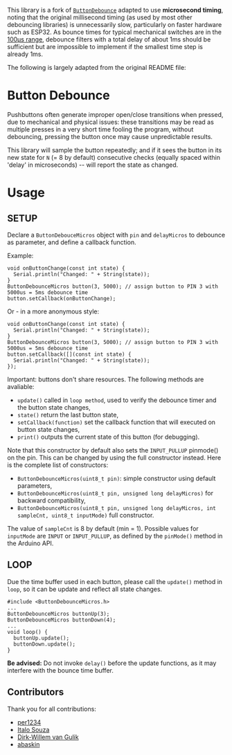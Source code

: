 This library is a fork of [`ButtonDebounce`](https://github.com/maykon/ButtonDebounce) adapted to use **microsecond timing**, noting that the original millisecond timing
(as used by most other debouncing libraries) is unnecessarily slow, particularly on faster hardware such as ESP32.
As bounce times for typical mechanical switches are in the 
[100μs range](https://forum.arduino.cc/t/debouncing-a-switch-on-an-interrupt-pin/632166/3), 
debounce filters with a total delay of about 1ms should be sufficient but
are impossible to implement if the smallest time step is already 1ms.

The following is largely adapted from the original README file:

# Button Debounce 

Pushbuttons often generate improper open/close transitions when pressed, due to mechanical and physical issues: these transitions may be read as multiple presses in a very short time fooling the program, without debouncing, pressing the button once may cause unpredictable results.

This library will sample the button repeatedly; and if it sees the button in its new state for `N` (= 8 by default) consecutive checks (equally spaced within 'delay' in microseconds) -- will report the state as changed.

 Usage
============

## SETUP


Declare a `ButtonDebouceMicros` object with `pin` and `delayMicros` to debounce as parameter, and define a callback function.

Example:

```
void onButtonChange(const int state) {
  Serial.println("Changed: " + String(state));
}
ButtonDebounceMicros button(3, 5000); // assign button to PIN 3 with 5000us = 5ms debounce time
button.setCallback(onButtonChange);
```

Or - in a more anonymous style:

```
void onButtonChange(const int state) {
  Serial.println("Changed: " + String(state));
}
ButtonDebounceMicros button(3, 5000); // assign button to PIN 3 with 5000us = 5ms debounce time
button.setCallback([](const int state) {
  Serial.println("Changed: " + String(state));
});
```

Important: buttons don't share resources. The following methods are avaliable:

* `update()` called in `loop method`, used to verify the debounce timer and the button state changes,
* `state()` return the last button state,
* `setCallback(function)` set the callback function that will executed on button state changes,
* `print()` outputs the current state of this button (for debugging).

Note that this constructor by default also sets the `INPUT_PULLUP` pinmode() on the pin. 
This can be changed by using the full constructor instead. Here is the complete list of constructors:

* `ButtonDebounceMicros(uint8_t pin)`: simple constructor using default parameters,
* `ButtonDebounceMicros(uint8_t pin, unsigned long delayMicros)` for backward compatibility,
* `ButtonDebounceMicros(uint8_t pin, unsigned long delayMicros, int sampleCnt, uint8_t inputMode)` full constructor.

The value of `sampleCnt` is 8 by default (min = 1).
Possible values for `inputMode` are `INPUT` or `INPUT_PULLUP`, as defined by the `pinMode()` method
in the Arduino API.

## LOOP

Due the time buffer used in each button, please call the `update()` method in `loop`, so it can be update and reflect all state changes.
```
#include <ButtonDebounceMicros.h>
...
ButtonDebounceMicros buttonUp(3);
ButtonDebounceMicros buttonDown(4);
...
void loop() {
  buttonUp.update();
  buttonDown.update();
}
```
**Be advised:** Do not invoke `delay()` before the update functions, as it may interfere with the bounce time buffer.

## Contributors

Thank you for all contributions:

* [per1234](https://github.com/per1234)
* [Italo Souza](https://github.com/italosouza)
* [Dirk-Willem van Gulik](https://github.com/dirkx)
* [abaskin](https://github.com/abaskin)
